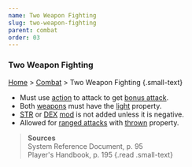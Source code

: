 ```yaml
---
name: Two Weapon Fighting
slug: two-weapon-fighting
parent: combat
order: 03
---
```

### Two Weapon Fighting
[Home](dm-operations-center) > [Combat](combat) > Two Weapon Fighting {.small-text}

- Must use [action](actions) to attack to get [bonus attack](bonus-action).
- Both [weapons](weapons) must have the [light](weapon-properties) property.
- [STR](strength) or [DEX](dexterity) [mod](ability-modifier) is not added unless it is negative.
- Allowed for [ranged attacks](ranged-attack) with [thrown](weapon-properties) property.

> **Sources** <br/>
> System Reference Document, p. 95<br/>
> Player's Handbook, p. 195
{.read .small-text}